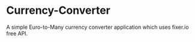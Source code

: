 # Currency-Converter
A simple Euro-to-Many currency converter application which uses fixer.io free API.
